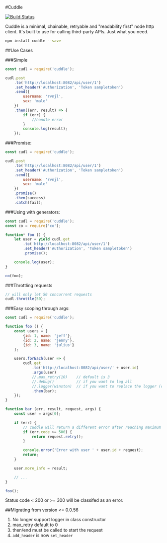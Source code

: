 #Cuddle

[![Build Status](https://travis-ci.org/ravenjohn/cuddle.svg?branch=master)](https://travis-ci.org/ravenjohn/cuddle)

Cuddle is a minimal, chainable, retryable and "readability first" node http client. It's built to use for calling third-party APIs. Just what you need.

```sh
npm install cuddle --save
```

##Use Cases

###Simple
```js
const cudl = require('cuddle');

cudl.post
    .to('http://localhost:8082/api/user/1')
    .set_header('Authorization', 'Token sampletoken')
    .send({
        username: 'rvnjl',
        sex: 'male'
    })
    .then((err, result) => {
        if (err) {
            //handle error
        }
        console.log(result);
    });
```


###Promise:
```js
const cudl = require('cuddle');

cudl.post
    .to('http://localhost:8082/api/user/1')
    .set_header('Authorization', 'Token sampletoken')
    .send({
        username: 'rvnjl',
        sex: 'male'
    })
    .promise()
    .then(success)
    .catch(fail);
```


###Using with generators:
```js
const cudl = require('cuddle');
const co = require('co');

function* foo () {
    let user = yield cudl.get
        .to('http://localhost:8082/api/user/1')
        .set_header('Authorization', 'Token sampletoken')
        .promise();

    console.log(user);
}

co(foo);
```

###Throttling requests
```js
// will only let 50 concurrent requests
cudl.throttle(50);
```


###Easy scoping through args:
```js
const cudl = require('cuddle');

function foo () {
    const users = [
        {id: 1, name: 'jeff'},
        {id: 2, name: 'jenny'},
        {id: 3, name: 'julius'}
    ];

    users.forEach(user => {
        cudl.get
            .to('http://localhost:8082/api/user/' + user.id)
            .args(user)
            //.max_retry(10)    // default is 3
            //.debug()          // if you want to log all
            //.logger(winston)  // if you want to replace the logger (console)
            .then(bar);
    });
}

function bar (err, result, request, args) {
    const user = args[0];

    if (err) {
        // cuddle will return a different error after reaching maximum retries
        if (err.code >= 500) {
            return request.retry();
        }

        console.error('Error with user ' + user.id + request);
        return;
    }

    user.more_info = result;

    // ...
}

foo();
```


Status code < 200 or >= 300 will be classifed as an error.


##Migrating from version <= 0.0.56
1. No longer support logger in class constructor
2. max_retry default to 0
3. then/end must be called to start the request
4. `add_header` is now `set_header`
